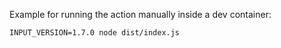 Example for running the action manually inside a dev container:

```
INPUT_VERSION=1.7.0 node dist/index.js
```

